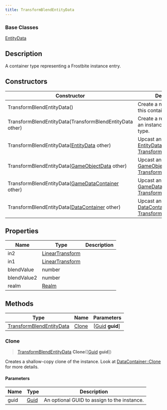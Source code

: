 ```yaml
---
title: TransformBlendEntityData
---
```

### Base Classes

[EntityData](EntityData)

## Description

A container type representing a Frostbite instance entry.

## Constructors

| Constructor                                                                         | Description                                                                                                                             |
| ----------------------------------------------------------------------------------- | --------------------------------------------------------------------------------------------------------------------------------------- |
| TransformBlendEntityData()                                                          | Create a new instance of this container type.                                                                                           |
| TransformBlendEntityData(TransformBlendEntityData other)                            | Create a reference copy of an instance of the same type.                                                                                |
| TransformBlendEntityData([EntityData](EntityData) other)                            | Upcast an instance of type [EntityData](EntityData) to [TransformBlendEntityData](TransformBlendEntityData).                            |
| TransformBlendEntityData([GameObjectData](GameObjectData) other)                    | Upcast an instance of type [GameObjectData](GameObjectData) to [TransformBlendEntityData](TransformBlendEntityData).                    |
| TransformBlendEntityData([GameDataContainer](GameDataContainer) other)              | Upcast an instance of type [GameDataContainer](GameDataContainer) to [TransformBlendEntityData](TransformBlendEntityData).              |
| TransformBlendEntityData([DataContainer](/vext/ref/shared/class/datacontainer) other) | Upcast an instance of type [DataContainer](/vext/ref/shared/class/datacontainer) to [TransformBlendEntityData](TransformBlendEntityData). |

## Properties

| Name        | Type                                                    | Description |
| ----------- | ------------------------------------------------------- | ----------- |
| in2         | [LinearTransform](/vext/ref/shared/class/lineartransform) |             |
| in1         | [LinearTransform](/vext/ref/shared/class/lineartransform) |             |
| blendValue  | number                                                  |             |
| blendValue2 | number                                                  |             |
| realm       | [Realm](Realm)                                          |             |

## Methods

| Type                                                 | Name            | Parameters                                     |
| ---------------------------------------------------- | --------------- | ---------------------------------------------- |
| [TransformBlendEntityData](TransformBlendEntityData) | [Clone](#clone) | \[[Guid](/vext/ref/shared/class/guid) **guid**\] |

### Clone

> [TransformBlendEntityData](TransformBlendEntityData) **Clone**(\[[Guid](/vext/ref/shared/class/guid) **guid**\])

Creates a shallow-copy clone of the instance. Look at [DataContainer::Clone](/vext/ref/shared/class/datacontainer#clone) for more details.

#### Parameters

| Name | Type         | Description                                 |
| ---- | ------------ | ------------------------------------------- |
| guid | [Guid](Guid) | An optional GUID to assign to the instance. |

